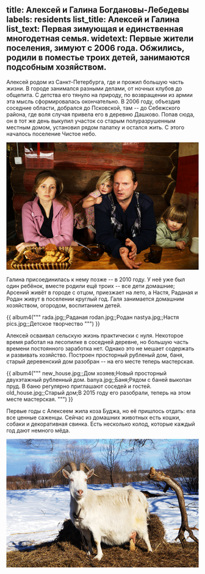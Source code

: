title: Алексей и Галина Богдановы-Лебедевы
labels: residents
list_title: Алексей и Галина
list_text: Первая зимующая и единственная многодетная семья.
widetext: Первые жители поселения, зимуют с 2006 года.  Обжились, родили в поместье троих детей, занимаются подсобным хозяйством.
---
Алексей родом из Санкт-Петербурга, где и прожил большую часть жизни.  В городе занимался разными делами, от ночных клубов до общепита.  С детства его тянуло на природу, по возвращении из армии эта мысль сформировалась окончательно.  В 2006 году, объездив соседние области, добрался до Псковской, там -- до Себежского района, где воля случая привела его в деревню Дашково.  Попав сюда, он в тот же день выкупил участок со старым полуразрушенным местным домом, установил рядом палатку и остался жить.  С этого началось поселение Чистое небо.

![Лебедевы](family.jpg)

Галина присоединилась к нему позже -- в 2010 году.  У неё уже был один ребёнок, вместе родили ещё троих -- все дети домашние; Арсений живёт в городе с отцом, приезжает на лето, а Настя, Раданая и Родан живут в поселении круглый год.  Галя занимается домашним хозяйством, огородом, воспитанием детей.

{{ album4("""
rada.jpg;;Раданая
rodan.jpg;;Родан
nastya.jpg;;Настя
pics.jpg;;Детское творчество
""") }}

Алексей осваивал сельскую жизнь практически с нуля.  Некоторое время работал на лесопилке в соседней деревне, но большую часть времени постоянного заработка нет.  Однако это не мешает содержать и развивать хозяйство.  Построен просторный рубленый дом, баня, старый деревенский дом разобран -- на его месте теперь мастерская.

{{ album4("""
new_house.jpg;;Дом хозяев;Новый просторный двухэтажный рубленный дом.
banya.jpg;;Баня;Рядом с баней выкопан пруд.  В баню регулярно приглашают соседей и гостей.
old_house.jpg;;Старый дом;В 2015 году его разобрали, теперь на этом месте мастерская.
""") }}

Первые годы с Алексеем жила коза Буджа, но её пришлось отдать: ела все ценные саженцы.  Сейчас из домашних животных есть кошки, собаки и декоративная свинка.  Есть несколько колод, которые каждый год дают немного мёда.

![Буджа](budga.jpg "Коза Буджа, одно из первых домашних животных в поселении.")
